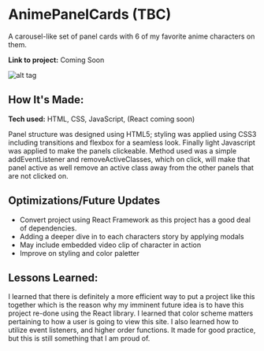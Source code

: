 # AnimePanelCards (TBC)
A carousel-like set of panel cards with 6 of my favorite anime characters on them. 

**Link to project:** Coming Soon

![alt tag](https://github.com/paryswest/AnimePanelCards/blob/997242da97afc90bb85abbc1ea3522e7505a5fb4/Anime.gif)

## How It's Made:

**Tech used:** HTML, CSS, JavaScript, (React coming soon)

Panel structure was designed using HTML5; styling was applied using CSS3 including transitions and flexbox for a seamless look. Finally light Javascript was applied to make the panels clickeable. Method used was a simple addEventListener and removeActiveClasses, which on click, will make that panel active as well remove an active class away from the other panels that are not clicked on. 

## Optimizations/Future Updates

- Convert project using React Framework as this project has a good deal of dependencies.
- Adding a deeper dive in to each characters story by applying modals
- May include embedded video clip of character in action
- Improve on styling and color paletter

## Lessons Learned:

I learned that there is definitely a more efficient way to put a project like this together which is the reason why my imminent future idea is to have this project re-done using the React library. I learned that color scheme matters pertaining to how a user is going to view this site. I also learned how to utilize event listeners, and higher order functions. It made for good practice, but this is still something that I am proud of. 


